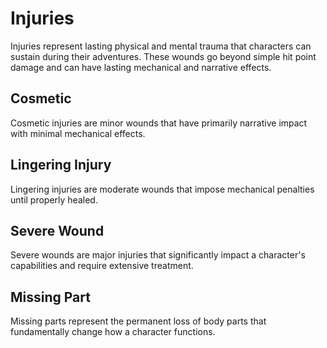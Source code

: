 # Injuries

Injuries represent lasting physical and mental trauma that characters can sustain during their adventures. These wounds go beyond simple hit point damage and can have lasting mechanical and narrative effects.

## Cosmetic

Cosmetic injuries are minor wounds that have primarily narrative impact with minimal mechanical effects.

## Lingering Injury

Lingering injuries are moderate wounds that impose mechanical penalties until properly healed.

## Severe Wound

Severe wounds are major injuries that significantly impact a character's capabilities and require extensive treatment.

## Missing Part

Missing parts represent the permanent loss of body parts that fundamentally change how a character functions.